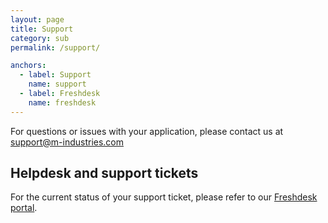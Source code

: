 ```yaml
---
layout: page
title: Support
category: sub
permalink: /support/

anchors:
  - label: Support
    name: support
  - label: Freshdesk
    name: freshdesk
---
```



<a name="support"></a>
For questions or issues with your application,
please contact us at [support@m-industries.com](mailto:support@m-industries.com)

<a name="freshdesk"></a>
## Helpdesk and support tickets

For the current status of your support ticket, please refer to our
[Freshdesk portal](https://fabric.freshdesk.com).
